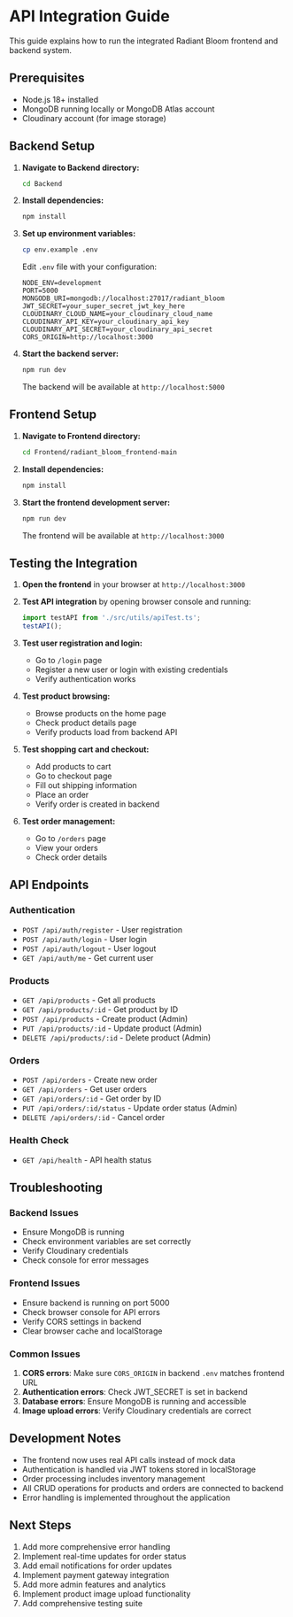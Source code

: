 # API Integration Guide

This guide explains how to run the integrated Radiant Bloom frontend and backend system.

## Prerequisites

- Node.js 18+ installed
- MongoDB running locally or MongoDB Atlas account
- Cloudinary account (for image storage)

## Backend Setup

1. **Navigate to Backend directory:**
   ```bash
   cd Backend
   ```

2. **Install dependencies:**
   ```bash
   npm install
   ```

3. **Set up environment variables:**
   ```bash
   cp env.example .env
   ```
   
   Edit `.env` file with your configuration:
   ```env
   NODE_ENV=development
   PORT=5000
   MONGODB_URI=mongodb://localhost:27017/radiant_bloom
   JWT_SECRET=your_super_secret_jwt_key_here
   CLOUDINARY_CLOUD_NAME=your_cloudinary_cloud_name
   CLOUDINARY_API_KEY=your_cloudinary_api_key
   CLOUDINARY_API_SECRET=your_cloudinary_api_secret
   CORS_ORIGIN=http://localhost:3000
   ```

4. **Start the backend server:**
   ```bash
   npm run dev
   ```

   The backend will be available at `http://localhost:5000`

## Frontend Setup

1. **Navigate to Frontend directory:**
   ```bash
   cd Frontend/radiant_bloom_frontend-main
   ```

2. **Install dependencies:**
   ```bash
   npm install
   ```

3. **Start the frontend development server:**
   ```bash
   npm run dev
   ```

   The frontend will be available at `http://localhost:3000`

## Testing the Integration

1. **Open the frontend** in your browser at `http://localhost:3000`

2. **Test API integration** by opening browser console and running:
   ```javascript
   import testAPI from './src/utils/apiTest.ts';
   testAPI();
   ```

3. **Test user registration and login:**
   - Go to `/login` page
   - Register a new user or login with existing credentials
   - Verify authentication works

4. **Test product browsing:**
   - Browse products on the home page
   - Check product details page
   - Verify products load from backend API

5. **Test shopping cart and checkout:**
   - Add products to cart
   - Go to checkout page
   - Fill out shipping information
   - Place an order
   - Verify order is created in backend

6. **Test order management:**
   - Go to `/orders` page
   - View your orders
   - Check order details

## API Endpoints

### Authentication
- `POST /api/auth/register` - User registration
- `POST /api/auth/login` - User login
- `POST /api/auth/logout` - User logout
- `GET /api/auth/me` - Get current user

### Products
- `GET /api/products` - Get all products
- `GET /api/products/:id` - Get product by ID
- `POST /api/products` - Create product (Admin)
- `PUT /api/products/:id` - Update product (Admin)
- `DELETE /api/products/:id` - Delete product (Admin)

### Orders
- `POST /api/orders` - Create new order
- `GET /api/orders` - Get user orders
- `GET /api/orders/:id` - Get order by ID
- `PUT /api/orders/:id/status` - Update order status (Admin)
- `DELETE /api/orders/:id` - Cancel order

### Health Check
- `GET /api/health` - API health status

## Troubleshooting

### Backend Issues
- Ensure MongoDB is running
- Check environment variables are set correctly
- Verify Cloudinary credentials
- Check console for error messages

### Frontend Issues
- Ensure backend is running on port 5000
- Check browser console for API errors
- Verify CORS settings in backend
- Clear browser cache and localStorage

### Common Issues
1. **CORS errors**: Make sure `CORS_ORIGIN` in backend `.env` matches frontend URL
2. **Authentication errors**: Check JWT_SECRET is set in backend
3. **Database errors**: Ensure MongoDB is running and accessible
4. **Image upload errors**: Verify Cloudinary credentials are correct

## Development Notes

- The frontend now uses real API calls instead of mock data
- Authentication is handled via JWT tokens stored in localStorage
- Order processing includes inventory management
- All CRUD operations for products and orders are connected to backend
- Error handling is implemented throughout the application

## Next Steps

1. Add more comprehensive error handling
2. Implement real-time updates for order status
3. Add email notifications for order updates
4. Implement payment gateway integration
5. Add more admin features and analytics
6. Implement product image upload functionality
7. Add comprehensive testing suite
